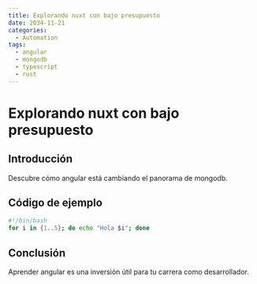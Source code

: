 ```yaml
---
title: Explorando nuxt con bajo presupuesto
date: 2034-11-21
categories:
  - Automation
tags:
  - angular
  - mongodb
  - typescript
  - rust
---
```


# Explorando nuxt con bajo presupuesto

## Introducción

Descubre cómo angular está cambiando el panorama de mongodb.

## Código de ejemplo

```bash
#!/bin/bash
for i in {1..5}; do echo "Hola $i"; done
```

## Conclusión

Aprender angular es una inversión útil para tu carrera como desarrollador.